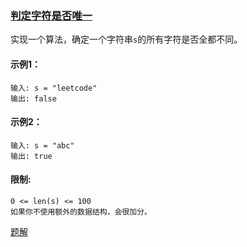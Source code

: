 ### [判定字符是否唯一](https://leetcode-cn.com/problems/is-unique-lcci/)

实现一个算法，确定一个字符串`s`的所有字符是否全都不同。

#### 示例1：
```
输入: s = "leetcode"
输出: false 
```

#### 示例2：
```
输入: s = "abc"
输出: true
```

#### 限制:
```
0 <= len(s) <= 100
如果你不使用额外的数据结构，会很加分。
```

[题解](https://github.com/WavyPeng/happy-together/blob/main/ctci/p01/src/main/java/com/ctci/solution/p01/Solution01.java)
